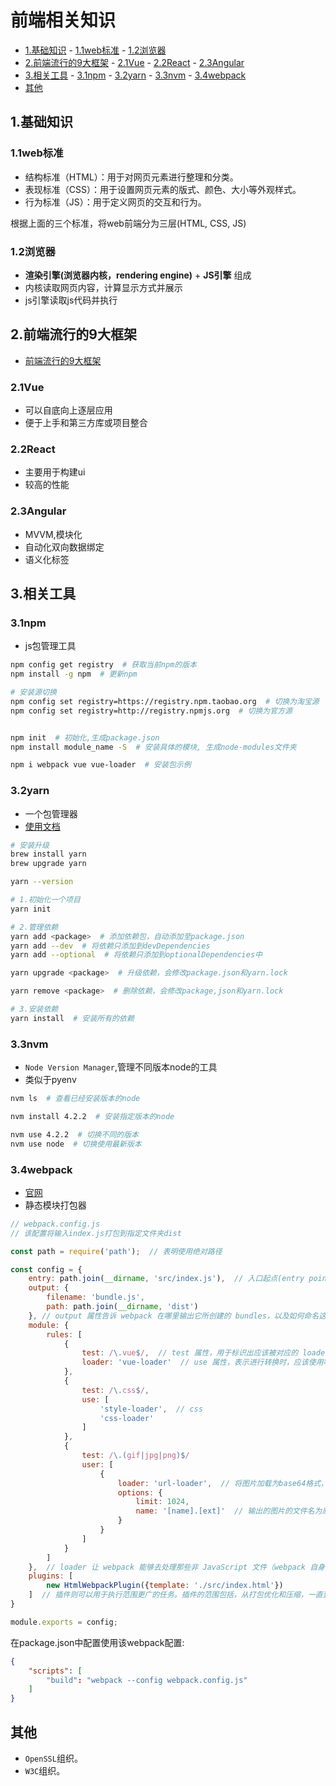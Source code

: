 # 前端相关知识

<!-- vim-markdown-toc Marked -->

* [1.基础知识](#1.基础知识)
        - [1.1web标准](#1.1web标准)
        - [1.2浏览器](#1.2浏览器)
* [2.前端流行的9大框架](#2.前端流行的9大框架)
        - [2.1Vue](#2.1vue)
        - [2.2React](#2.2react)
        - [2.3Angular](#2.3angular)
* [3.相关工具](#3.相关工具)
        - [3.1npm](#3.1npm)
        - [3.2yarn](#3.2yarn)
        - [3.3nvm](#3.3nvm)
        - [3.4webpack](#3.4webpack)
* [其他](#其他)

<!-- vim-markdown-toc -->

## 1.基础知识

### 1.1web标准

- 结构标准（HTML）：用于对网页元素进行整理和分类。
- 表现标准（CSS）：用于设置网页元素的版式、颜色、大小等外观样式。
- 行为标准（JS）：用于定义网页的交互和行为。

根据上面的三个标准，将web前端分为三层(HTML, CSS, JS)

### 1.2浏览器

- **渲染引擎(浏览器内核，rendering engine)** + **JS引擎** 组成
- 内核读取网页内容，计算显示方式并展示
- js引擎读取js代码并执行

## 2.前端流行的9大框架

- [前端流行的9大框架](https://zhuanlan.zhihu.com/p/76463271)

### 2.1Vue

- 可以自底向上逐层应用
- 便于上手和第三方库或项目整合

### 2.2React

- 主要用于构建ui
- 较高的性能

### 2.3Angular

- MVVM,模块化
- 自动化双向数据绑定
- 语义化标签

## 3.相关工具

### 3.1npm

- js包管理工具

```sh
npm config get registry  # 获取当前npm的版本
npm install -g npm  # 更新npm

# 安装源切换
npm config set registry=https://registry.npm.taobao.org  # 切换为淘宝源
npm config set registry=http://registry.npmjs.org  # 切换为官方源


npm init  # 初始化,生成package.json
npm install module_name -S  # 安装具体的模块, 生成node-modules文件夹

npm i webpack vue vue-loader  # 安装包示例
```

### 3.2yarn

- 一个包管理器
- [使用文档](https://yarn.bootcss.com/docs/)

```sh
# 安装升级
brew install yarn
brew upgrade yarn

yarn --version

# 1.初始化一个项目
yarn init

# 2.管理依赖
yarn add <package>  # 添加依赖包，自动添加至package.json
yarn add --dev  # 将依赖只添加到devDependencies
yarn add --optional  # 将依赖只添加到optionalDependencies中

yarn upgrade <package>  # 升级依赖，会修改package.json和yarn.lock

yarn remove <package>  # 删除依赖，会修改package,json和yarn.lock

# 3.安装依赖
yarn install  # 安装所有的依赖
```

### 3.3nvm

- `Node Version Manager`,管理不同版本node的工具
- 类似于pyenv

```sh
nvm ls  # 查看已经安装版本的node

nvm install 4.2.2  # 安装指定版本的node

nvm use 4.2.2  # 切换不同的版本
nvm use node  # 切换使用最新版本
```

### 3.4webpack

- [官网](https://www.webpackjs.com/)
- 静态模块打包器

```javascript
// webpack.config.js
// 该配置将输入index.js打包到指定文件夹dist

const path = require('path');  // 表明使用绝对路径

const config = {
    entry: path.join(__dirname, 'src/index.js'),  // 入口起点(entry point)指示 webpack 应该使用哪个模块，来作为构建其内部依赖图的开始,__dirname表示当前文件的路径
    output: {
        filename: 'bundle.js',
        path: path.join(__dirname, 'dist')
    }, // output 属性告诉 webpack 在哪里输出它所创建的 bundles，以及如何命名这些文件，默认值为 ./dist
    module: {
        rules: [
            {
                test: /\.vue$/,  // test 属性，用于标识出应该被对应的 loader 进行转换的某个或某些文件,此处指所有的.vue文件
                loader: 'vue-loader'  // use 属性，表示进行转换时，应该使用哪个 loader
            },
            {
                test: /\.css$/,
                use: [
                    'style-loader',  // css
                    'css-loader'
                ]
            },
            {
                test: /\.(gif|jpg|png)$/
                user: [
                    {
                        loader: 'url-loader',  // 将图片加载为base64格式，可以减少http请求
                        options: {
                            limit: 1024,
                            name: '[name].[ext]'  // 输出的图片的文件名为原始名+原始文件名的扩展名
                        }
                    }
                ]
            }
        ]
    },  // loader 让 webpack 能够去处理那些非 JavaScript 文件（webpack 自身只理解 JavaScript）
    plugins: [
        new HtmlWebpackPlugin({template: './src/index.html'})
    ]  // 插件则可以用于执行范围更广的任务。插件的范围包括，从打包优化和压缩，一直到重新定义环境中的变量
}

module.exports = config;
```

在package.json中配置使用该webpack配置:

```json
{
    "scripts": [
        "build": "webpack --config webpack.config.js"
    ]
}
```

## 其他

- `OpenSSL`组织。
- `W3C`组织。
